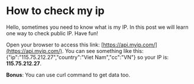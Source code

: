 # How to check my ip

Hello, sometimes you need to know what is my IP. In this post we will learn one way to check public IP. Have fun!

Open your browser to access this link: [https://api.myip.com/](https://api.myip.com/). You can see something like this: {"ip":"115.75.212.27","country":"Viet Nam","cc":"VN"} so your IP is: **115.75.212.27**.

**Bonus**: You can use curl command to get data too.
<!--more-->
